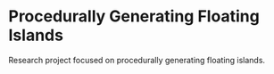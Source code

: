 # Procedurally Generating Floating Islands
Research project focused on procedurally generating floating islands.
